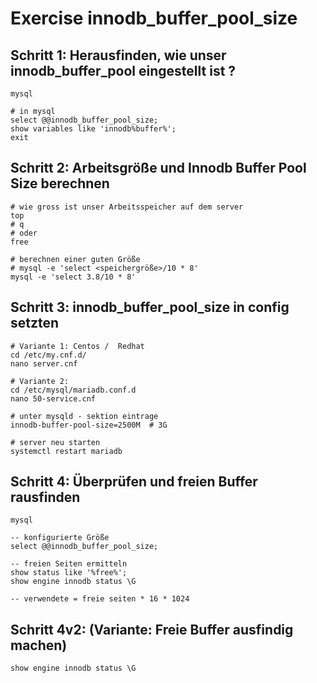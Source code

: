 # Exercise innodb_buffer_pool_size 

## Schritt 1: Herausfinden, wie unser innodb_buffer_pool eingestellt ist  ? 

```
mysql
```

```
# in mysql
select @@innodb_buffer_pool_size;
show variables like 'innodb%buffer%';
exit
```

## Schritt 2: Arbeitsgröße und Innodb Buffer Pool Size berechnen  

```
# wie gross ist unser Arbeitsspeicher auf dem server
top
# q 
# oder
free
```

```
# berechnen einer guten Größe
# mysql -e 'select <speichergröße>/10 * 8'
mysql -e 'select 3.8/10 * 8'
```

## Schritt 3: innodb_buffer_pool_size in config setzten

```
# Variante 1: Centos /  Redhat 
cd /etc/my.cnf.d/
nano server.cnf 
```

```
# Variante 2:
cd /etc/mysql/mariadb.conf.d
nano 50-service.cnf 
```

```
# unter mysqld - sektion eintrage
innodb-buffer-pool-size=2500M  # 3G
```

```
# server neu starten
systemctl restart mariadb
```

## Schritt 4: Überprüfen und freien Buffer rausfinden 

```
mysql
```

```
-- konfigurierte Größe 
select @@innodb_buffer_pool_size;

-- freien Seiten ermitteln 
show status like '%free%';
show engine innodb status \G

-- verwendete = freie seiten * 16 * 1024
```

## Schritt 4v2: (Variante: Freie Buffer ausfindig machen) 

```
show engine innodb status \G
```
